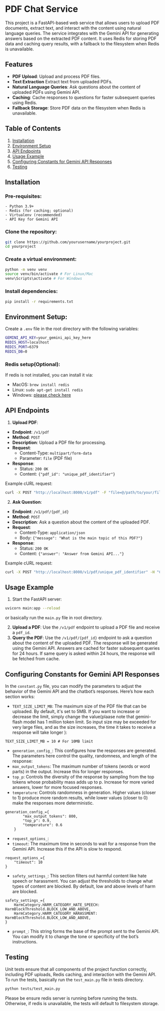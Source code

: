 # PDF Chat Service

This project is a FastAPI-based web service that allows users to upload PDF documents, extract text, and interact with the content using natural language queries. The service integrates with the Gemini API for generating answers based on the extracted PDF content. It uses Redis for storing PDF data and caching query results, with a fallback to the filesystem when Redis is unavailable.

## Features

- **PDF Upload**: Upload and process PDF files.
- **Text Extraction** Extract text from uploaded PDFs.
- **Natural Language Queries**: Ask questions about the content of uploaded PDFs using Gemini API.
- **Caching**: Cache responses to questions for faster subsequent queries using Redis.
- **Fallback Storage**: Store PDF data on the filesystem when Redis is unavailable.

## Table of Contents

1. [Installation](#installation)
2. [Environment Setup](#environment-setup)
3. [API Endpoints](#api-endpoints)
4. [Usage Example](#usage-example)
5. [Configuring Constants for Gemini API Responses](#configuring-constants-for-gemini-api-responses)
6. [Testing](#testing)

## Installation

### Pre-requisites:
    - Python 3.9+
    - Redis (for caching; optional)
    - Virtualenv (recommended)
    - API Key for Gemini API

### Clone the repository:
```bash
git clone https://github.com/yourusername/yourproject.git
cd yourproject
```

### Create a virtual environment:
```bash
python -m venv venv
source venv/bin/activate # For Linux/Mac
venv\Scripts\activate # For Windows
```

### Install dependencies:
```bash
pip install -r requirements.txt
```

## Environment Setup:
Create a `.env` file in the root directory with the following variables:
```bash
GEMINI_API_KEY=your_gemini_api_key_here
REDIS_HOST=localhost
REDIS_PORT=6379
REDIS_DB=0
```

### Redis setup(Optional):
If redis is not installed, you can install it via:
- MacOS: `brew install redis`
- Linux: `sudo apt-get install redis`
- Windows: [please check here](https://redis.io/docs/latest/operate/oss_and_stack/install/install-redis/install-redis-on-windows/)

## API Endpoints
1. **Upload PDF**:
- **Endpoint**: `/v1/pdf`
- **Method**: `POST`
- **Description**: Upload a PDF file for processing.
- **Request**:
    - Content-Type: `multipart/form-data`
    - Parameter: `file` (PDF file)
- **Response**:
    - Status: `200 OK`
    - Content: `{"pdf_id": "unique_pdf_identifier"}`

Example cURL request:
```bash
curl -X POST "http://localhost:8000/v1/pdf" -F "file=@/path/to/your/file.pdf"
```

2. **Ask Question**:
- **Endpoint**: `/v1/pdf/{pdf_id}`
- **Method**: `POST`
- **Description**: Ask a question about the content of the uploaded PDF.
- **Request**:
    - Content-Type: `application/json`
    - Body: `{"message": "What is the main topic of this PDF?"}`
- **Response**:
    - Status: `200 OK`
    - Content: `{"answer": "Answer from Gemini API..."}`

Example cURL request:
```bash
curl -X POST "http://localhost:8000/v1/pdf/unique_pdf_identifier" -H "Content-Type: application/json" -d '{"message": "What is the main topic of this PDF?"}'
```

## Usage Example
1. Start the FastAPI server:
```bash
uvicorn main:app --reload
```
or basically run the `main.py` file in root directory.

2. **Upload a PDF**: Use the `/v1/pdf` endpoint to upload a PDF file and receive a `pdf_id`.
3. **Query the PDF**: Use the `/v1/pdf/{pdf_id}` endpoint to ask a question about the content of the uploaded PDF. The response will be generated using the Gemini API. Answers are cached for faster subsequent queries for 24 hours. If same query is asked within 24 hours, the response will be fetched from cache.

## Configuring Constants for Gemini API Responses
In the `constant.py` file, you can modify the parameters to adjust the behavior of the Gemini API and the chatbot’s responses. Here’s how each section works:
- `TEXT_SIZE_LIMIT_MB`: The maximum size of the PDF file that can be uploaded. By default, it's set to 5MB. If you want to increase or decrease the limit, simply change the value(plaase note that gemini-flash model has 1 million token limit. So input size may be exceeded for very large files, and as the size increases, the time it takes to receive a response will take longer ):
```
TEXT_SIZE_LIMIT_MB = 10 # For 10MB limit
```

- `generation_config_`:
This configures how the responses are generated. The parameters here control the quality, randomness, and length of the response:
- `max_output_tokens`: The maximum number of tokens (words or word parts) in the output. Increase this for longer responses.
- `top_p`: Controls the diversity of the response by sampling from the top tokens whose probability mass adds up to p. Increase for more varied answers, lower for more focused responses.
- `temperature`: Controls randomness in generation. Higher values (closer to 1) produce more random results, while lower values (closer to 0) make the responses more deterministic.
```
generation_config_={
        "max_output_tokens": 800,
        "top_p": 0.9,
        "temperature": 0.6
    }
```
- `request_options_`:
- `timeout`: The maximum time in seconds to wait for a response from the Gemini API. Increase this if the API is slow to respond.
```
request_options_={
    "timeout": 10
}
```
- `safety_settings_`: This section filters out harmful content like hate speech or harassment. You can adjust the thresholds to change what types of content are blocked. By default, low and above levels of harm are blocked.
```
safety_settings_={
    HarmCategory.HARM_CATEGORY_HATE_SPEECH: HarmBlockThreshold.BLOCK_LOW_AND_ABOVE,
    HarmCategory.HARM_CATEGORY_HARASSMENT: HarmBlockThreshold.BLOCK_LOW_AND_ABOVE,
}
```
- `prompt_`: This string forms the base of the prompt sent to the Gemini API. You can modify it to change the tone or specificity of the bot’s instructions.


## Testing
Unit tests ensure that all components of the project function correctly, including PDF uploads, Redis caching, and interaction with the Gemini API.
To run the tests, basically run the `test_main.py` file in tests directory.
```bash
python tests/test_main.py
```
Please be ensure redis server is running before running the tests. Otherwise, if redis is unavailable, the tests will default to filesystem storage.



